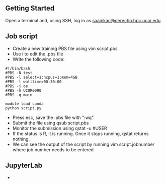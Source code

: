 ## Getting Started

Open a terminal and, using SSH, log in as saanikac@derecho.hpc.ucar.edu

## Job script

- Create a new training PBS file using vim script.pbs
- Use i to edit the .pbs file
- Write the following code:
```
#!/bin/bash
#PBS -N test
#PBS -l select=1:ncpus=1:mem=4GB
#PBS -l walltime=00:30:00
#PBS -j oe
#PBS -A UCOR0090
#PBS -q main

module load conda
python script.py
```

- Press esc, save the .pbs file with ":wq".
- Submit the file using qsub script.pbs
- Monitor the submission using qstat -u #USER
- If the status is R, it is running. Once it stops running, qstat returns nothing.
- We can see the output of the script by running vim script.jobnumber where job number needs to be entered

## JupyterLab

- 
